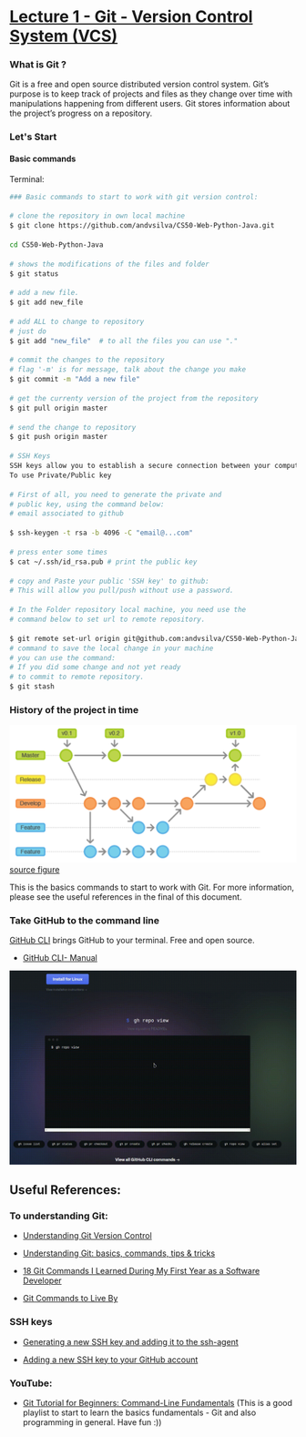 # [Lecture 1 - Git - Version Control System (VCS)](https://cs50.harvard.edu/web/2020/weeks/1/)

### What is Git ?

Git is a free and open source distributed version control system. Git’s purpose is to keep track of projects and files as they change over time with manipulations happening from different users. Git stores information about the project’s progress on a repository.

### Let's Start

#### Basic commands

Terminal:
```Bash
### Basic commands to start to work with git version control:

# clone the repository in own local machine
$ git clone https://github.com/andvsilva/CS50-Web-Python-Java.git

cd CS50-Web-Python-Java

# shows the modifications of the files and folder
$ git status

# add a new file.
$ git add new_file

# add ALL to change to repository
# just do
$ git add "new_file"  # to all the files you can use "."

# commit the changes to the repository
# flag '-m' is for message, talk about the change you make
$ git commit -m "Add a new file"

# get the currenty version of the project from the repository
$ git pull origin master

# send the change to repository
$ git push origin master

# SSH Keys
SSH keys allow you to establish a secure connection between your computer and github.
To use Private/Public key

# First of all, you need to generate the private and
# public key, using the command below:
# email associated to github

$ ssh-keygen -t rsa -b 4096 -C "email@...com" 

# press enter some times
$ cat ~/.ssh/id_rsa.pub # print the public key

# copy and Paste your public 'SSH key' to github:
# This will allow you pull/push without use a password.

# In the Folder repository local machine, you need use the 
# command below to set url to remote repository.

$ git remote set-url origin git@github.com:andvsilva/CS50-Web-Python-Java.git
# command to save the local change in your machine
# you can use the command:
# If you did some change and not yet ready
# to commit to remote repository.
$ git stash


```

### History of the project in time

![](figures/VCS.png) [source figure](https://www.ailab.ics.keio.ac.jp/b4_induction_training/docs/devops/git.html)

This is the basics commands to start to work with Git. For more information, please see the useful references in the final of this document.


### Take GitHub to the command line

[GitHub CLI](https://cli.github.com/) brings GitHub to your terminal. Free and open source.

- [GitHub CLI- Manual](https://cli.github.com/manual/)

![](figures/CLI.gif)

## Useful References:

### To understanding Git:
- [Understanding Git Version Control](https://medium.com/@friesamuel/understanding-git-version-control-f23a439554fe)

- [Understanding Git: basics, commands, tips & tricks](https://medium.com/faun/understanding-git-basics-commands-tips-tricks-da0c05db411f)

- [18 Git Commands I Learned During My First Year as a Software Developer](https://towardsdatascience.com/git-commands-cheat-sheet-software-developer-54f6aedc1c46)

- [Git Commands to Live By](https://medium.com/better-programming/git-commands-to-live-by-349ab1fe3139)

### SSH keys

- [Generating a new SSH key and adding it to the ssh-agent](https://docs.github.com/en/github/authenticating-to-github/generating-a-new-ssh-key-and-adding-it-to-the-ssh-agent)

- [Adding a new SSH key to your GitHub account](https://docs.github.com/en/github/authenticating-to-github/adding-a-new-ssh-key-to-your-github-account)

### YouTube:
- [Git Tutorial for Beginners: Command-Line Fundamentals](https://www.youtube.com/watch?v=HVsySz-h9r4&list=PL-osiE80TeTuRUfjRe54Eea17-YfnOOAx&ab_channel=CoreySchafer) (This is a good playlist to start to learn the basics fundamentals - Git and also programming in general. Have fun :))
